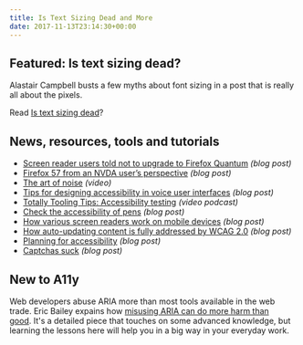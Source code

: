 ```yaml
---
title: Is Text Sizing Dead and More
date: 2017-11-13T23:14:30+00:00
---
```


## Featured: Is text sizing dead?

Alastair Campbell busts a few myths about font sizing in a post that is really all about the pixels.

Read [Is text sizing dead](https://alastairc.ac/2017/11/is-text-sizing-dead/)?

## News, resources, tools and tutorials

* [Screen reader users told not to upgrade to Firefox Quantum](http://intopia.digital/articles/screen-reader-users-told-not-upgrade-firefox-quantum) _(blog post)_
* [Firefox 57 from an NVDA user’s perspective](https://www.marcozehe.de/2017/11/07/firefox-57-nvda-users-perspective/) _(blog post)_
* [The art of noise](http://www.ustream.tv/recorded/109226409) _(video)_
* [Tips for designing accessibility in voice user interfaces](https://uxdesign.cc/tips-for-accessibility-in-conversational-interfaces-8e11c58b31f6) _(blog post)_
* [Totally Tooling Tips: Accessibility testing](https://www.youtube.com/watch?v=56zCnwj58e4) _(video podcast)_
* [Check the accessibility of pens](https://blog.codepen.io/2017/11/08/check-accessibility-pens/) _(blog post)_
* [How various screen readers work on mobile devices](http://equalentry.com/how-various-screen-readers-work-on-mobile-devices/) _(blog post)_
* [How auto-updating content is fully addressed by WCAG 2.0](http://www.mindoversight.com/?p=171) _(blog post)_
* [Planning for accessibility](https://alistapart.com/article/planning-for-accessibility) _(blog post)_
* [Captchas suck](https://axesslab.com/captchas-suck/) _(blog post)_

## New to A11y

Web developers abuse ARIA more than most tools available in the web trade. Eric Bailey expains how [misusing ARIA can do more harm than good](https://css-tricks.com/aria-spackle-not-rebar/). It's a detailed piece that touches on some advanced knowledge, but learning the lessons here will help you in a big way in your everyday work.